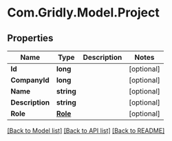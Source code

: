 # Com.Gridly.Model.Project

## Properties

Name | Type | Description | Notes
------------ | ------------- | ------------- | -------------
**Id** | **long** |  | [optional] 
**CompanyId** | **long** |  | [optional] 
**Name** | **string** |  | [optional] 
**Description** | **string** |  | [optional] 
**Role** | [**Role**](Role.md) |  | [optional] 

[[Back to Model list]](../README.md#documentation-for-models) [[Back to API list]](../README.md#documentation-for-api-endpoints) [[Back to README]](../README.md)

